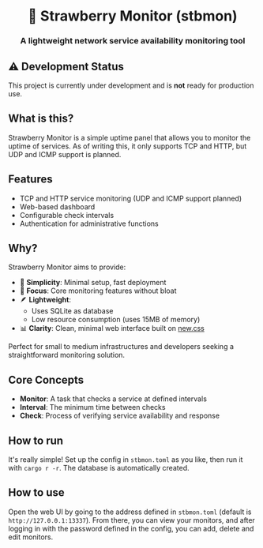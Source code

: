 <div align="center">
    <h1> 🍓 Strawberry Monitor (stbmon)</h1>
    <h3>A lightweight network service availability monitoring tool</h3>
</div>

## ⚠️ Development Status

This project is currently under development and is **not** ready for production use.

## What is this?

Strawberry Monitor is a simple uptime panel that allows you to monitor the uptime of services. As of writing this, it only supports TCP and HTTP, but UDP and ICMP support is planned.

## Features

- TCP and HTTP service monitoring (UDP and ICMP support planned)
- Web-based dashboard
- Configurable check intervals
- Authentication for administrative functions

## Why? 

Strawberry Monitor aims to provide:

- 🚀 **Simplicity**: Minimal setup, fast deployment
- 🎯 **Focus**: Core monitoring features without bloat
- 🪶 **Lightweight**:
   - Uses SQLite as database
   - Low resource consumption (uses 15MB of memory)
- 📊 **Clarity**: Clean, minimal web interface built on [new.css](https://newcss.net)

Perfect for small to medium infrastructures and developers seeking a straightforward monitoring solution.

## Core Concepts

- **Monitor**: A task that checks a service at defined intervals
- **Interval**: The minimum time between checks
- **Check**: Process of verifying service availability and response

## How to run
It's really simple! Set up the config in `stbmon.toml` as you like, then run it with `cargo r -r`. The database is automatically created.

## How to use
Open the web UI by going to the address defined in `stbmon.toml` (default is `http://127.0.0.1:13337`). From there, you can view your monitors, and after logging in with the password defined in the config, you can add, delete and edit monitors.
